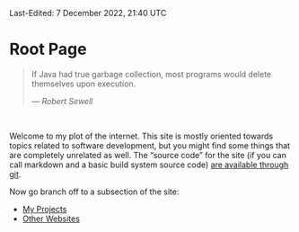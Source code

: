 Last-Edited: 7 December 2022, 21:40 UTC

# Root Page

> If Java had true garbage collection, most programs would delete themselves
> upon execution.
>
> — _Robert Sewell_

<br />

Welcome to my plot of the internet.  This site is mostly oriented towards topics
related to software development, but you might find some things that are
completely unrelated as well.  The “source code” for the site (if you can call
markdown and a basic build system source code) [are available through git][1].

Now go branch off to a subsection of the site:

  - [My Projects][2]
  - [Other Websites][6]

<!--
  - [Interesting Papers][3]
  - [Miscellaneous Posts][4]
  - [Manual Pages][5]
-->

[1]: https://git.thomasvoss.com/thomasvoss.com
[2]: /en/code
[3]: /en/doc
[4]: /en/etc
[5]: /en/man
[6]: /en/www
